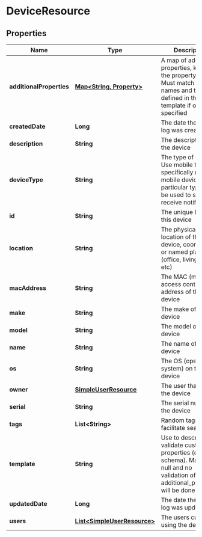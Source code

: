 
# DeviceResource

## Properties
Name | Type | Description | Notes
------------ | ------------- | ------------- | -------------
**additionalProperties** | [**Map&lt;String, Property&gt;**](Property.md) | A map of additional properties, keyed on the property name.  Must match the names and types defined in the template if one is specified |  [optional]
**createdDate** | **Long** | The date the device log was created |  [optional]
**description** | **String** | The description of the device |  [optional]
**deviceType** | **String** | The type of device. Use mobile to specifically register mobile devices. This particular type will be used to send and receive notifications |  [optional]
**id** | **String** | The unique ID for this device |  [optional]
**location** | **String** | The physical location of the device, coordinates or named place (office, living room, etc) |  [optional]
**macAddress** | **String** | The MAC (media access control) address of the device |  [optional]
**make** | **String** | The make of the device |  [optional]
**model** | **String** | The model of the device |  [optional]
**name** | **String** | The name of the device |  [optional]
**os** | **String** | The OS (operating system) on the device |  [optional]
**owner** | [**SimpleUserResource**](SimpleUserResource.md) | The user that owns the device |  [optional]
**serial** | **String** | The serial number of the device |  [optional]
**tags** | **List&lt;String&gt;** | Random tags to facilitate search |  [optional]
**template** | **String** | Use to describe and validate custom properties (custom schema). May be null and no validation of additional_properties will be done |  [optional]
**updatedDate** | **Long** | The date the device log was updated |  [optional]
**users** | [**List&lt;SimpleUserResource&gt;**](SimpleUserResource.md) | The users currently using the device |  [optional]



